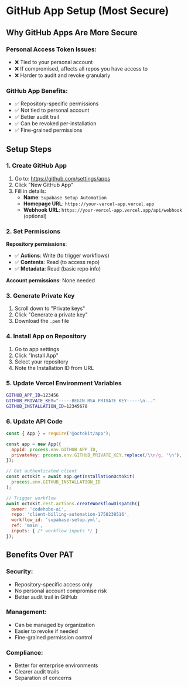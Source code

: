# GitHub App Setup (Most Secure)

## Why GitHub Apps Are More Secure

### Personal Access Token Issues:
- ❌ Tied to your personal account
- ❌ If compromised, affects all repos you have access to
- ❌ Harder to audit and revoke granularly

### GitHub App Benefits:
- ✅ Repository-specific permissions
- ✅ Not tied to personal account
- ✅ Better audit trail
- ✅ Can be revoked per-installation
- ✅ Fine-grained permissions

## Setup Steps

### 1. Create GitHub App
1. Go to: https://github.com/settings/apps
2. Click "New GitHub App"
3. Fill in details:
   - **Name**: `Supabase Setup Automation`
   - **Homepage URL**: `https://your-vercel-app.vercel.app`
   - **Webhook URL**: `https://your-vercel-app.vercel.app/api/webhook` (optional)

### 2. Set Permissions
**Repository permissions**:
- ✅ **Actions**: Write (to trigger workflows)
- ✅ **Contents**: Read (to access repo)
- ✅ **Metadata**: Read (basic repo info)

**Account permissions**: None needed

### 3. Generate Private Key
1. Scroll down to "Private keys"
2. Click "Generate a private key"
3. Download the `.pem` file

### 4. Install App on Repository
1. Go to app settings
2. Click "Install App"
3. Select your repository
4. Note the Installation ID from URL

### 5. Update Vercel Environment Variables
```bash
GITHUB_APP_ID=123456
GITHUB_PRIVATE_KEY="-----BEGIN RSA PRIVATE KEY-----\n..."
GITHUB_INSTALLATION_ID=12345678
```

### 6. Update API Code
```javascript
const { App } = require('@octokit/app');

const app = new App({
  appId: process.env.GITHUB_APP_ID,
  privateKey: process.env.GITHUB_PRIVATE_KEY.replace(/\\n/g, '\n'),
});

// Get authenticated client
const octokit = await app.getInstallationOctokit(
  process.env.GITHUB_INSTALLATION_ID
);

// Trigger workflow
await octokit.rest.actions.createWorkflowDispatch({
  owner: 'codehobo-ai',
  repo: 'client-billing-automation-1758238516',
  workflow_id: 'supabase-setup.yml',
  ref: 'main',
  inputs: { /* workflow inputs */ }
});
```

## Benefits Over PAT

### Security:
- Repository-specific access only
- No personal account compromise risk
- Better audit trail in GitHub

### Management:
- Can be managed by organization
- Easier to revoke if needed
- Fine-grained permission control

### Compliance:
- Better for enterprise environments
- Clearer audit trails
- Separation of concerns